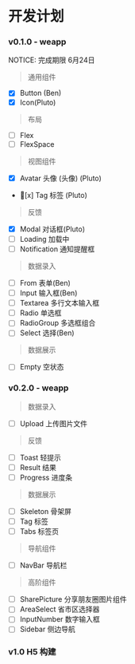 # 开发计划

### v0.1.0  - weapp
NOTICE: 完成期限 6月24日
> 通用组件

- [x] Button (Ben)
- [x] Icon(Pluto)

> 布局

- [ ] Flex
- [ ] FlexSpace

> 视图组件

- [x] Avatar 头像 (头像) (Pluto)
- [x] Tag 标签 (Pluto)

> 反馈

- [x] Modal 对话框(Pluto)
- [ ] Loading 加载中
- [ ] Notification 通知提醒框

> 数据录入

- [ ] From 表单(Ben)
- [ ] Input 输入框(Ben)
- [ ] Textarea 多行文本输入框
- [ ] Radio 单选框
- [ ] RadioGroup 多选框组合
- [ ] Select 选择(Ben)

> 数据展示
- [ ] Empty 空状态

### v0.2.0 - weapp

> 数据录入
- [ ] Upload 上传图片文件

> 反馈
- [ ] Toast 轻提示
- [ ] Result 结果
- [ ] Progress 进度条

> 数据展示
- [ ] Skeleton 骨架屏
- [ ] Tag 标签
- [ ] Tabs 标签页

> 导航组件
- [ ] NavBar 导航栏

> 高阶组件
- [ ] SharePicture 分享朋友圈图片组件
- [ ] AreaSelect 省市区选择器
- [ ] InputNumber 数字输入框 
- [ ] Sidebar 侧边导航

### v1.0 H5 构建